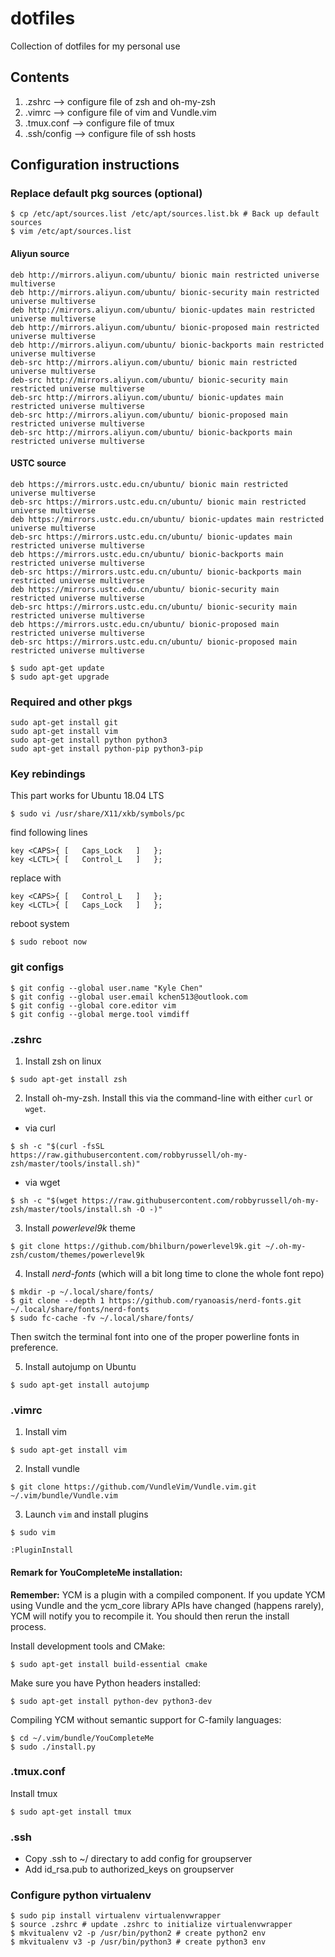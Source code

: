 # dotfiles
Collection of dotfiles for my personal use

## Contents
1. .zshrc --> configure file of zsh and oh-my-zsh
2. .vimrc --> configure file of vim and Vundle.vim 
3. .tmux.conf --> configure file of tmux
4. .ssh/config --> configure file of ssh hosts

## Configuration instructions
### Replace default pkg sources (optional)
``` shell
$ cp /etc/apt/sources.list /etc/apt/sources.list.bk # Back up default sources
$ vim /etc/apt/sources.list
```
#### Aliyun source
``` vim
deb http://mirrors.aliyun.com/ubuntu/ bionic main restricted universe multiverse
deb http://mirrors.aliyun.com/ubuntu/ bionic-security main restricted universe multiverse
deb http://mirrors.aliyun.com/ubuntu/ bionic-updates main restricted universe multiverse
deb http://mirrors.aliyun.com/ubuntu/ bionic-proposed main restricted universe multiverse
deb http://mirrors.aliyun.com/ubuntu/ bionic-backports main restricted universe multiverse
deb-src http://mirrors.aliyun.com/ubuntu/ bionic main restricted universe multiverse
deb-src http://mirrors.aliyun.com/ubuntu/ bionic-security main restricted universe multiverse
deb-src http://mirrors.aliyun.com/ubuntu/ bionic-updates main restricted universe multiverse
deb-src http://mirrors.aliyun.com/ubuntu/ bionic-proposed main restricted universe multiverse
deb-src http://mirrors.aliyun.com/ubuntu/ bionic-backports main restricted universe multiverse
```
#### USTC source
```shell 
deb https://mirrors.ustc.edu.cn/ubuntu/ bionic main restricted universe multiverse
deb-src https://mirrors.ustc.edu.cn/ubuntu/ bionic main restricted universe multiverse
deb https://mirrors.ustc.edu.cn/ubuntu/ bionic-updates main restricted universe multiverse
deb-src https://mirrors.ustc.edu.cn/ubuntu/ bionic-updates main restricted universe multiverse
deb https://mirrors.ustc.edu.cn/ubuntu/ bionic-backports main restricted universe multiverse
deb-src https://mirrors.ustc.edu.cn/ubuntu/ bionic-backports main restricted universe multiverse
deb https://mirrors.ustc.edu.cn/ubuntu/ bionic-security main restricted universe multiverse
deb-src https://mirrors.ustc.edu.cn/ubuntu/ bionic-security main restricted universe multiverse
deb https://mirrors.ustc.edu.cn/ubuntu/ bionic-proposed main restricted universe multiverse
deb-src https://mirrors.ustc.edu.cn/ubuntu/ bionic-proposed main restricted universe multiverse
```

```shell
$ sudo apt-get update
$ sudo apt-get upgrade
```
### Required and other pkgs
```shell
sudo apt-get install git 
sudo apt-get install vim
sudo apt-get install python python3
sudo apt-get install python-pip python3-pip
```

### Key rebindings
This part works for Ubuntu 18.04 LTS
```shell
$ sudo vi /usr/share/X11/xkb/symbols/pc
```
find following lines
```vim
key	<CAPS>{	[	Caps_Lock	]	};
key	<LCTL>{	[	Control_L	]	};
```
replace with
```vim
key	<CAPS>{	[	Control_L	]	};
key	<LCTL>{	[	Caps_Lock	]	};
```
reboot system
```shell
$ sudo reboot now
```

### git configs
```shell
$ git config --global user.name "Kyle Chen"
$ git config --global user.email kchen513@outlook.com
$ git config --global core.editor vim
$ git config --global merge.tool vimdiff

```
### .zshrc

1. Install zsh on linux
```shell
$ sudo apt-get install zsh
```
2. Install oh-my-zsh. Install this via the command-line with either `curl` or `wget`.

- via curl
```shell
$ sh -c "$(curl -fsSL https://raw.githubusercontent.com/robbyrussell/oh-my-zsh/master/tools/install.sh)"
```
- via wget
```shell
$ sh -c "$(wget https://raw.githubusercontent.com/robbyrussell/oh-my-zsh/master/tools/install.sh -O -)"
```
3. Install *powerlevel9k* theme
```shell
$ git clone https://github.com/bhilburn/powerlevel9k.git ~/.oh-my-zsh/custom/themes/powerlevel9k
```
4. Install *nerd-fonts* (which will a bit long time to clone the whole font repo)
```shell
$ mkdir -p ~/.local/share/fonts/
$ git clone --depth 1 https://github.com/ryanoasis/nerd-fonts.git ~/.local/share/fonts/nerd-fonts
$ sudo fc-cache -fv ~/.local/share/fonts/
```
  Then switch the terminal font into one of the proper powerline fonts in preference.

5. Install autojump on Ubuntu
```shell
$ sudo apt-get install autojump
```

### .vimrc

1. Install vim
```shell
$ sudo apt-get install vim
```

2. Install vundle
```shell
$ git clone https://github.com/VundleVim/Vundle.vim.git ~/.vim/bundle/Vundle.vim
```

3. Launch `vim` and install plugins
```shell
$ sudo vim
```
```vim
:PluginInstall
```
#### Remark for YouCompleteMe installation:

**Remember:** YCM is a plugin with a compiled component. If you update YCM using Vundle and the ycm\_core library APIs have changed (happens rarely), YCM will notify you to recompile it. You should then rerun the install process.

Install development tools and CMake:
```shell
$ sudo apt-get install build-essential cmake
```
Make sure you have Python headers installed:
```shell
$ sudo apt-get install python-dev python3-dev
```
Compiling YCM without semantic support for C-family languages:
```shell
$ cd ~/.vim/bundle/YouCompleteMe
$ sudo ./install.py
```
### .tmux.conf
Install tmux
```shell
$ sudo apt-get install tmux
```

### .ssh
- Copy .ssh to ~/ directary to add config for groupserver
- Add id_rsa.pub to authorized_keys on groupserver 

### Configure python virtualenv
```shell
$ sudo pip install virtualenv virtualenvwrapper
$ source .zshrc # update .zshrc to initialize virtualenvwrapper
$ mkvitualenv v2 -p /usr/bin/python2 # create python2 env
$ mkvitualenv v3 -p /usr/bin/python3 # create python3 env
```
